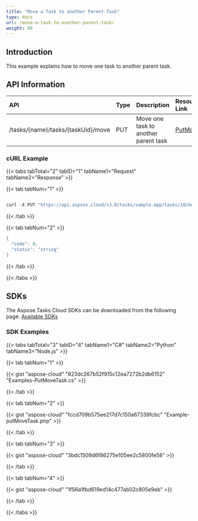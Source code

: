 ```yaml
---
title: "Move a Task to another Parent Task"
type: docs
url: /move-a-task-to-another-parent-task/
weight: 80
---
```


## **Introduction**
This example explains how to move one task to another parent task. 
## **API Information**

|**API**|**Type**|**Description**|**Resource Link**|
| :- | :- | :- | :- |
|/tasks/{name}/tasks/{taskUid}/move|PUT|Move one task to another parent task|[PutMoveTask](https://apireference.aspose.cloud/tasks/#/TasksTask/PutMoveTask)|
### **cURL Example**
{{< tabs tabTotal="2" tabID="1" tabName1="Request" tabName2="Response" >}}

{{< tab tabNum="1" >}}

```java

curl -X PUT "https://api.aspose.cloud/v3.0/tasks/sample.mpp/tasks/10/move?parentTaskUid=6" -H "accept: application/json" -H "x-aspose-client: Containerize.Swagger"

```

{{< /tab >}}

{{< tab tabNum="2" >}}

```java
{
  "code": 0,
  "status": "string"
}

```

{{< /tab >}}

{{< /tabs >}}
## **SDKs**
The Aspose.Tasks Cloud SDKs can be downloaded from the following page: [Available SDKs](/tasks/available-sdks/)
### **SDK Examples**
{{< tabs tabTotal="3" tabID="4" tabName1="C#" tabName2="Python" tabName3="Node.js" >}}

{{< tab tabNum="1" >}}

{{< gist "aspose-cloud" "923dc267b52f915c12ea7272b2db6152" "Examples-PutMoveTask.cs" >}}

{{< /tab >}}

{{< tab tabNum="2" >}}

{{< gist "aspose-cloud" "fccd709b575ee217d7c150a67339fcbc" "Example-putMoveTask.php" >}}

{{< /tab >}}

{{< tab tabNum="3" >}}

{{< gist "aspose-cloud" "3bdc1509d6f86275e105ee2c5800fe58" >}}

{{< /tab >}}

{{< tab tabNum="4" >}}

{{< gist "aspose-cloud" "1f56a1fbd619ed14c477ab02c805e9eb" >}}

{{< /tab >}}

{{< /tabs >}}
